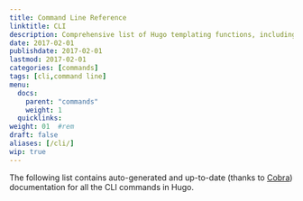 ```yaml
---
title: Command Line Reference
linktitle: CLI
description: Comprehensive list of Hugo templating functions, including basic and advanced usage examples.
date: 2017-02-01
publishdate: 2017-02-01
lastmod: 2017-02-01
categories: [commands]
tags: [cli,command line]
menu:
  docs:
    parent: "commands"
    weight: 1
  quicklinks:
weight: 01	#rem
draft: false
aliases: [/cli/]
wip: true
---
```


The following list contains auto-generated and up-to-date (thanks to [Cobra][]) documentation for all the CLI commands in Hugo.


[Cobra]: https://github.com/spf13/cobra
